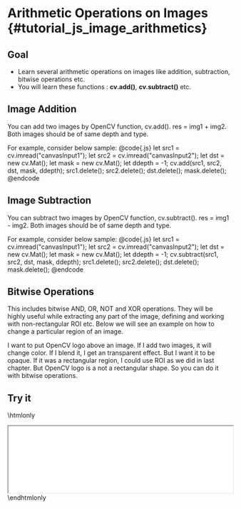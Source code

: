 Arithmetic Operations on Images {#tutorial_js_image_arithmetics}
===============================

Goal
----

-   Learn several arithmetic operations on images like addition, subtraction, bitwise operations
    etc.
-   You will learn these functions : **cv.add()**, **cv.subtract()**  etc.

Image Addition
--------------

You can add two images by OpenCV function, cv.add(). res = img1 + img2. Both images should be of same depth and type.

For example, consider below sample:
@code{.js}
let src1 = cv.imread("canvasInput1");
let src2 = cv.imread("canvasInput2");
let dst = new cv.Mat();
let mask = new cv.Mat();
let ddepth = -1;
cv.add(src1, src2, dst, mask, ddepth);
src1.delete(); src2.delete(); dst.delete(); mask.delete();
@endcode

Image Subtraction
--------------

You can subtract two images by OpenCV function, cv.subtract(). res = img1 - img2. Both images should be of same depth and type.

For example, consider below sample:
@code{.js}
let src1 = cv.imread("canvasInput1");
let src2 = cv.imread("canvasInput2");
let dst = new cv.Mat();
let mask = new cv.Mat();
let ddepth = -1;
cv.subtract(src1, src2, dst, mask, ddepth);
src1.delete(); src2.delete(); dst.delete(); mask.delete();
@endcode

Bitwise Operations
------------------

This includes bitwise AND, OR, NOT and XOR operations. They will be highly useful while extracting
any part of the image, defining and working with non-rectangular
ROI etc. Below we will see an example on how to change a particular region of an image.

I want to put OpenCV logo above an image. If I add two images, it will change color. If I blend it,
I get an transparent effect. But I want it to be opaque. If it was a rectangular region, I could use
ROI as we did in last chapter. But OpenCV logo is a not a rectangular shape. So you can do it with
bitwise operations.

Try it
------

\htmlonly
<iframe src="../../js_image_arithmetics_bitwise.html" width="100%"
        onload="this.style.height=this.contentDocument.body.scrollHeight +'px';">
</iframe>
\endhtmlonly